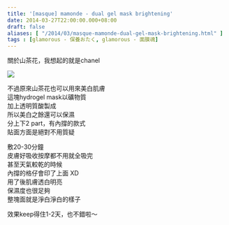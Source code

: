```yaml
---
title: '[masque] mamonde - dual gel mask brightening'
date: 2014-03-27T22:00:00.000+08:00
draft: false
aliases: [ "/2014/03/masque-mamonde-dual-gel-mask-brightening.html" ]
tags : [glamorous - 保養おたく, glamorous - 面膜魂]
---
```


關於山茶花，我想起的就是chanel  

![](/images/mamondebright.jpg)

不過原來山茶花也可以用來美白肌膚  
這塊hydrogel mask以礦物質  
加上透明質酸製成  
所以美白之餘還可以保濕  
分上下2 part，有內撐的款式  
貼面方面是絕對不用質疑  
  
敷20-30分鐘  
皮膚好吸收按摩都不用就全吸完  
甚至天氣較乾的時候  
內撐的格仔會印了上面 XD  
用了後肌膚透白明亮  
保濕度也很足夠  
整塊面就是淨白淨白的樣子  
  
效果keep得住1-2天，也不錯啦～
